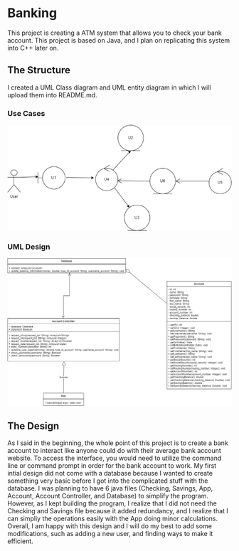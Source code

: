# Banking
This project is creating a ATM system that allows you to check your bank account. This project is based on Java, and I plan on replicating this system into C++ later on. 

## The Structure
I created a UML Class diagram and UML entity diagram in which I will upload them into README.md.

### Use Cases
![image](https://github.com/PXIONG001/ATM/blob/master/images/Analysis_%20User_Stories.jpg)

### UML Design
![image](https://github.com/PXIONG001/ATM/blob/master/images/Design_%20ATM.jpg)


## The Design
As I said in the beginning, the whole point of this project is to create a bank account to interact like anyone could do with their average bank account website. To access the interface, you would need to utilize the command line or command prompt in order for the bank account to work. My first intial design did not come with a database because I wanted to create something very basic before I got into the complicated stuff with the database. I was planning to have 6 java files (Checking, Savings, App, Account, Account Controller, and Database) to simplify the program. However, as I kept building the program, I realize that I did not need the Checking and Savings file because it added redundancy, and I realize that I can simpliy the operations easily with the App doing minor calculations. Overall, I am happy with this design and I will do my best to add some modifications, such as adding a new user, and finding ways to make it efficient.
